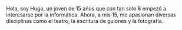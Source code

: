 Hola, soy Hugo, un joven de 15 años que con tan solo 8 empezó a interesarse por la informática.
Ahora, a mis 15, me apasionan diversas disciplinas como el teatro, la escritura de guiones y la fotografía.
<!---
soyhugoes/soyhugoes is a ✨ special ✨ repository because its `README.md` (this file) appears on your GitHub profile.
You can click the Preview link to take a look at your changes.
--->
